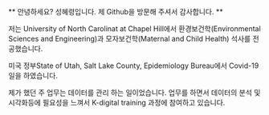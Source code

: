 ** 안녕하세요? 성혜령입니다. 제 Github을 방문해 주셔서 감사합니다. **

저는 University of North Carolinat at Chapel Hill에서 환경보건학(Environmental Sciences and Engineering)과 모자보건학(Maternal and Child Health) 석사를 전공했습니다.

미국 정부State of Utah, Salt Lake County, Epidemiology Bureau에서 Covid-19 일을 하였습니다.

제가 했던 주 업무는 데이터를 관리 하는 일이었습니다. 업무를 하면서 데이터의 분석 및 시각화등에 필요성을 느껴서 K-digital training 과정에 참여하고 있습니다.
